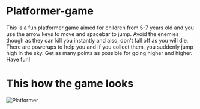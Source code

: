 # Platformer-game
This is a fun platformer game aimed for children from 5-7 years old and you use the arrow keys to move and spacebar to jump. Avoid the enemies though as they can kill you instantly and also, don't fall off as you will die. There are powerups to help you and if you collect them, you suddenly jump high in the sky. Get as many points as possible for going higher and higher. Have fun!

# This how the game looks
![Platformer](https://user-images.githubusercontent.com/79054391/146775462-f6b888a4-1f4a-4437-8fdc-9c7c629f7bc1.png)
